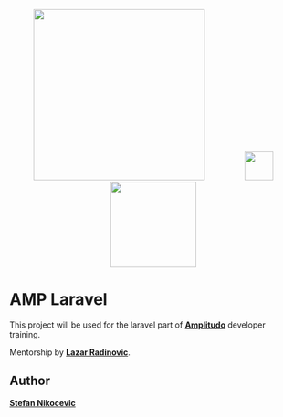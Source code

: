 <p align="center"><img src="https://www.amplitudo.me/assets/images/logoSVG.svg" width="300"> &nbsp;&nbsp;&nbsp;&nbsp;&nbsp;&nbsp;&nbsp;&nbsp;&nbsp;&nbsp;&nbsp;&nbsp;&nbsp;&nbsp;&nbsp;&nbsp;
<img src="https://laravel.com/img/logomark.min.svg" width="50">
<img src="https://laravel.com/img/logotype.min.svg" width="150"></p>

# AMP Laravel

This project will be used for the laravel part of [**Amplitudo**](https://www.amplitudo.me/) developer training.

Mentorship by [**Lazar Radinovic**](https://github.com/clzola).

## Author
[**Stefan Nikocevic**](https://github.com/nikocevicstefan)
